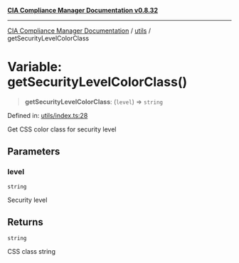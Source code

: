 [**CIA Compliance Manager Documentation v0.8.32**](../../README.md)

***

[CIA Compliance Manager Documentation](../../modules.md) / [utils](../README.md) / getSecurityLevelColorClass

# Variable: getSecurityLevelColorClass()

> **getSecurityLevelColorClass**: (`level`) => `string`

Defined in: [utils/index.ts:28](https://github.com/Hack23/cia-compliance-manager/blob/0dc9a11e510cc2f2986e7debe532892627f2b00f/src/utils/index.ts#L28)

Get CSS color class for security level

## Parameters

### level

`string`

Security level

## Returns

`string`

CSS class string
